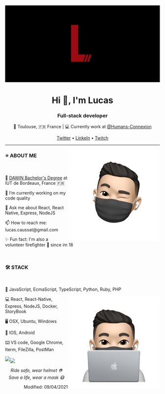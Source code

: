 <p align="center">
  <img src="https://github.com/Lu-Ks/Lu-Ks/blob/main/assets/cover.gif" alt="Lucas loading" height="250"/>
</p>
<h1 align="center">Hi 👋, I'm Lucas</h1>
<h3 align="center">Full-stack developer</h3>
<p align="center">📍 Toulouse, 🇫🇷 France | 💻 Currently work at <a href="https://github.com/Humans-Connexion">@Humans-Connexion</a></p>
<p align="center"><a href="https://twitter.com/Lu_K_s_">Twitter</a> • <a href="https://www.linkedin.com/in/lucas-caussat/">LinkeIn</a> • <a href="https://www.twitch.tv/lu_kss">Twitch</a>
<hr>
<img align="right" src="https://github.com/Lu-Ks/Lu-Ks/blob/main/assets/memoji.png" alt="memoji_wink" width="300"/>
<h3>⭐ ABOUT ME</h3><br>
<p>🔭 <a href="https://www.iut.u-bordeaux.fr/info/">DAWIN Bachelor's Degree</a> at IUT de Bordeaux, France 🇫🇷</p>
<p>🌱 I’m currently working on my code quality</p>
<p>💬 Ask me about React, React Native, Express, NodeJS</p>
<p>📫 How to reach me: lucas.caussat@gmail.com</p>
<p>✨ Fun fact: I'm also a volunteer firefighter 🚒 since im 18</p><br>
<h3>🛠 STACK</h3><br>
<p>💊 JavaScript, EcmaScript, TypeScript, Python, Ruby, PHP</p>
<img align="right" src="https://github.com/Lu-Ks/Lu-Ks/blob/main/assets/memoji_work.png" alt="memoji_work" width="300"/>
<p>💻 React, React-Native, Express, NodeJS, Docker, StoryBook</p>
<p>🖥 OSX, Ubuntu, Windows</p>
<p>📱 IOS, Android</p>
<p>⌨️ VS code, Google Chrome, Iterm, FileZilla, PostMan</p>
<img align="left" src="https://github-readme-stats.vercel.app/api/top-langs/?username=lu-ks&hide=php&theme=dark&layout=compact&hide_border=true&bg_color=000"/>
<img align="middle" src="https://github-readme-stats.vercel.app/api?username=Lu-Ks&count_private=true&theme=dark&show_icons=true&icon_color=e10e19&hide=stars&hide_title=true&hide_border=true&bg_color=000"/>
<p align="center"><i>Ride safe, wear helmet ⛑️</i><br><i>Save a life, wear a mask 😷</i></p>
<p align="right">Modified: 09/04/2021</p>
